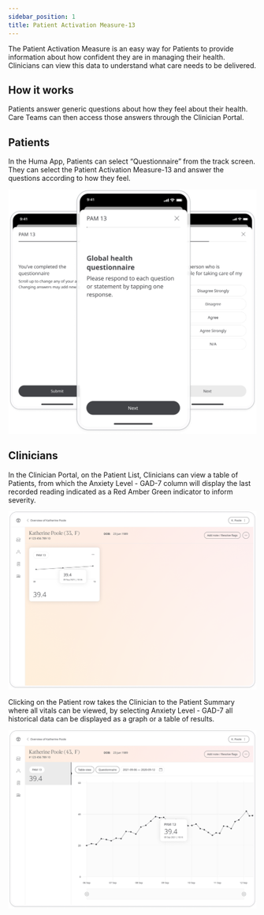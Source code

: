 ```yaml
---
sidebar_position: 1
title: Patient Activation Measure-13
---
```


The Patient Activation Measure is an easy way for Patients to provide information about how confident they are in managing their health. Clinicians can view this data to understand what care needs to be delivered.

## How it works

Patients answer generic questions about how they feel about their health. Care Teams can then access those answers through the Clinician Portal.

## Patients

In the Huma App, Patients can select “Questionnaire” from the track screen. They can select the Patient Activation Measure-13 and answer the questions according to how they feel.

![Patient Activation Measure-13 in the Huma App](./assets/patient-activation-measure-13.png)

## Clinicians

In the Clinician Portal, on the Patient List, Clinicians can view a table of Patients, from which the Anxiety Level - GAD-7 column will display the last recorded reading indicated as a Red Amber Green indicator to inform severity. 

![Clinician View of Patient Activation Measure-13](./assets/cp-patient-summary-pam-13.png)

Clicking on the Patient row takes the Clinician to the Patient Summary where all vitals can be viewed, by selecting Anxiety Level - GAD-7 all historical data can be displayed as a graph or a table of results.

![Clinician View of Patient Activation Measure-13](./assets/cp-module-details-pam-13.png)